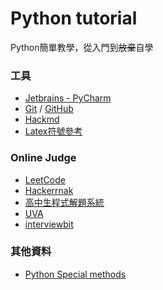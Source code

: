 Python tutorial
===

Python簡單教學，從入門到~~放棄~~自學

### 工具
* [Jetbrains - PyCharm](https://www.jetbrains.com/)
* [Git](https://git-scm.com/) / [GitHub](https://github.com/)
* [Hackmd](https://hackmd.io)
* [Latex符號參考](https://zh.wikipedia.org/wiki/Help:%E6%95%B0%E5%AD%A6%E5%85%AC%E5%BC%8F)
### Online Judge
* [LeetCode](https://leetcode.com/problemset/algorithms/)
* [Hackerrnak](https://www.hackerrank.com/)
* [高中生程式解題系統](https://zerojudge.tw/)
* [UVA](https://uva.onlinejudge.org/index.php)
* [interviewbit](https://www.interviewbit.com/practice/)

### 其他資料
* [Python Special methods](https://diveinto.org/python3/special-method-names.html)

